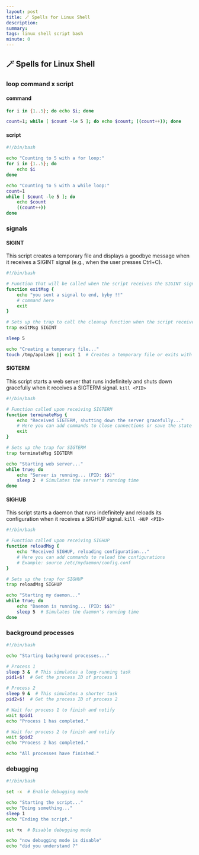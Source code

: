 ```yaml
---
layout: post
title: 🪄 Spells for Linux Shell
description: 
summary: 
tags: linux shell script bash
minute: 0
---
```


## 🪄 Spells for Linux Shell

### loop command x script

#### command

```sh
for i in {1..5}; do echo $i; done

count=1; while [ $count -le 5 ]; do echo $count; ((count++)); done
```

#### script

```bash
#!/bin/bash

echo "Counting to 5 with a for loop:"
for i in {1..5}; do
    echo $i
done

echo "Counting to 5 with a while loop:"
count=1
while [ $count -le 5 ]; do
    echo $count
    ((count++))
done
```

### signals

#### SIGINT
This script creates a temporary file and displays a goodbye message when it receives a SIGINT signal (e.g., when the user presses Ctrl+C).

```bash
#!/bin/bash

# Function that will be called when the script receives the SIGINT signal
function exitMsg {
    echo "you sent a signal to end, byby !!"
    # command here
    exit
}

# Sets up the trap to call the cleanup function when the script receives SIGINT
trap exitMsg SIGINT

sleep 5

echo "Creating a temporary file..."
touch /tmp/apolzek || exit 1  # Creates a temporary file or exits with an error
```

#### SIGTERM
This script starts a web server that runs indefinitely and shuts down gracefully when it receives a SIGTERM signal. `kill <PID>`

```bash
#!/bin/bash

# Function called upon receiving SIGTERM
function terminateMsg {
    echo "Received SIGTERM, shutting down the server gracefully..."
    # Here you can add commands to close connections or save the state
    exit
}

# Sets up the trap for SIGTERM
trap terminateMsg SIGTERM

echo "Starting web server..."
while true; do
    echo "Server is running... (PID: $$)"
    sleep 2  # Simulates the server's running time
done
```

#### SIGHUB
This script starts a daemon that runs indefinitely and reloads its configuration when it receives a SIGHUP signal. `kill -HUP <PID>`

```bash
#!/bin/bash

# Function called upon receiving SIGHUP
function reloadMsg {
    echo "Received SIGHUP, reloading configuration..."
    # Here you can add commands to reload the configurations
    # Example: source /etc/mydaemon/config.conf
}

# Sets up the trap for SIGHUP
trap reloadMsg SIGHUP

echo "Starting my daemon..."
while true; do
    echo "Daemon is running... (PID: $$)"
    sleep 5  # Simulates the daemon's running time
done
```

### background processes

```bash
#!/bin/bash

echo "Starting background processes..."

# Process 1
sleep 3 &  # This simulates a long-running task
pid1=$!  # Get the process ID of process 1

# Process 2
sleep 9 &  # This simulates a shorter task
pid2=$!  # Get the process ID of process 2

# Wait for process 1 to finish and notify
wait $pid1
echo "Process 1 has completed."

# Wait for process 2 to finish and notify
wait $pid2
echo "Process 2 has completed."

echo "All processes have finished."
```

### debugging

```bash
#!/bin/bash

set -x  # Enable debugging mode

echo "Starting the script..."
echo "Doing something..."
sleep 1
echo "Ending the script."

set +x  # Disable debugging mode

echo "now debugging mode is disable"
echo "did you understand ?"
```